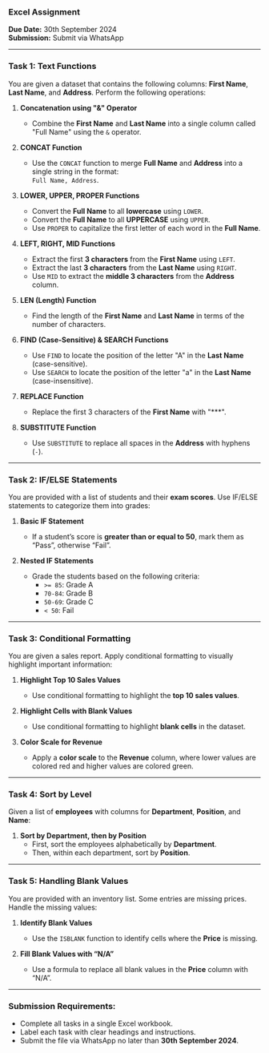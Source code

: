 
### **Excel Assignment**
**Due Date:** 30th September 2024  
**Submission:** Submit via WhatsApp

---

### **Task 1: Text Functions**

You are given a dataset that contains the following columns: **First Name**, **Last Name**, and **Address**. Perform the following operations:

1. **Concatenation using "&" Operator**  
   - Combine the **First Name** and **Last Name** into a single column called "Full Name" using the `&` operator.
   
2. **CONCAT Function**  
   - Use the `CONCAT` function to merge **Full Name** and **Address** into a single string in the format:  
     `Full Name, Address`.
   
3. **LOWER, UPPER, PROPER Functions**  
   - Convert the **Full Name** to all **lowercase** using `LOWER`.
   - Convert the **Full Name** to all **UPPERCASE** using `UPPER`.
   - Use `PROPER` to capitalize the first letter of each word in the **Full Name**.
   
4. **LEFT, RIGHT, MID Functions**  
   - Extract the first **3 characters** from the **First Name** using `LEFT`.
   - Extract the last **3 characters** from the **Last Name** using `RIGHT`.
   - Use `MID` to extract the **middle 3 characters** from the **Address** column.
   
5. **LEN (Length) Function**  
   - Find the length of the **First Name** and **Last Name** in terms of the number of characters.
   
6. **FIND (Case-Sensitive) & SEARCH Functions**  
   - Use `FIND` to locate the position of the letter "A" in the **Last Name** (case-sensitive).
   - Use `SEARCH` to locate the position of the letter "a" in the **Last Name** (case-insensitive).
   
7. **REPLACE Function**  
   - Replace the first 3 characters of the **First Name** with "***".
   
8. **SUBSTITUTE Function**  
   - Use `SUBSTITUTE` to replace all spaces in the **Address** with hyphens (`-`).

---

### **Task 2: IF/ELSE Statements**

You are provided with a list of students and their **exam scores**. Use IF/ELSE statements to categorize them into grades:

1. **Basic IF Statement**  
   - If a student’s score is **greater than or equal to 50**, mark them as “Pass”, otherwise “Fail”.

2. **Nested IF Statements**  
   - Grade the students based on the following criteria:
     - `>= 85`: Grade A
     - `70-84`: Grade B
     - `50-69`: Grade C
     - `< 50`: Fail
   
---

### **Task 3: Conditional Formatting**

You are given a sales report. Apply conditional formatting to visually highlight important information:

1. **Highlight Top 10 Sales Values**  
   - Use conditional formatting to highlight the **top 10 sales values**.

2. **Highlight Cells with Blank Values**  
   - Use conditional formatting to highlight **blank cells** in the dataset.

3. **Color Scale for Revenue**  
   - Apply a **color scale** to the **Revenue** column, where lower values are colored red and higher values are colored green.

---

### **Task 4: Sort by Level**

Given a list of **employees** with columns for **Department**, **Position**, and **Name**:

1. **Sort by Department, then by Position**  
   - First, sort the employees alphabetically by **Department**.
   - Then, within each department, sort by **Position**.

---

### **Task 5: Handling Blank Values**

You are provided with an inventory list. Some entries are missing prices. Handle the missing values:

1. **Identify Blank Values**  
   - Use the `ISBLANK` function to identify cells where the **Price** is missing.

2. **Fill Blank Values with “N/A”**  
   - Use a formula to replace all blank values in the **Price** column with “N/A”.

---

### **Submission Requirements:**
- Complete all tasks in a single Excel workbook.
- Label each task with clear headings and instructions.
- Submit the file via WhatsApp no later than **30th September 2024**.

